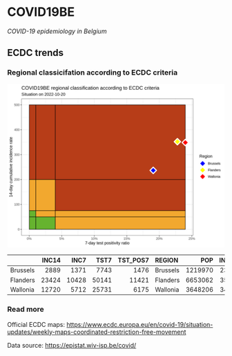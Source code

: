 
# COVID19BE

*COVID-19 epidemiology in Belgium*

## ECDC trends

### Regional classicifation according to ECDC criteria

![](COVID9BE-ecdc-trend.png)

|          | INC14 |  INC7 |  TST7 | TST\_POS7 | REGION   |     POP | INC14\_RT |       PR7 |          GR |
| :------- | ----: | ----: | ----: | --------: | :------- | ------: | --------: | --------: | ----------: |
| Brussels |  2889 |  1371 |  7743 |      1476 | Brussels | 1219970 |  236.8091 | 0.1906238 | \-0.0968379 |
| Flanders | 23424 | 10428 | 50141 |     11421 | Flanders | 6653062 |  352.0785 | 0.2277777 | \-0.1975993 |
| Wallonia | 12720 |  5712 | 25731 |      6175 | Wallonia | 3648206 |  348.6645 | 0.2399829 | \-0.1849315 |

### Read more

Official ECDC maps:
<https://www.ecdc.europa.eu/en/covid-19/situation-updates/weekly-maps-coordinated-restriction-free-movement>

Data source: <https://epistat.wiv-isp.be/covid/>
